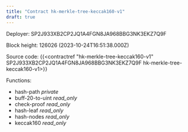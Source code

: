```yaml
---
title: "Contract hk-merkle-tree-keccak160-v1"
draft: true
---
```

Deployer: SP2J933XB2CP2JQ1A4FGN8JA968BBG3NK3EKZ7Q9F


 



Block height: 126026 (2023-10-24T16:51:38.000Z)

Source code: {{<contractref "hk-merkle-tree-keccak160-v1" SP2J933XB2CP2JQ1A4FGN8JA968BBG3NK3EKZ7Q9F hk-merkle-tree-keccak160-v1>}}

Functions:

* hash-path _private_
* buff-20-to-uint _read_only_
* check-proof _read_only_
* hash-leaf _read_only_
* hash-nodes _read_only_
* keccak160 _read_only_
